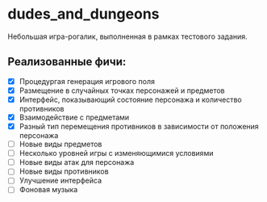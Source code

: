 # dudes_and_dungeons
 
Небольшая игра-рогалик, выполненная в рамках тестового задания.

## Реализованные фичи:
- [x] Процедургая генерация игрового поля
- [x] Размещение в случайных точках персонажей и предметов
- [x] Интерфейс, показывающий состояние персонажа и количество противников
- [x] Взаимодействие с предметами
- [x] Разный тип перемещения противников в зависимости от положения персонажа
- [ ] Новые виды предметов
- [ ] Несколько уровней игры с изменяющимися условиями
- [ ] Новые виды атак для персонажа
- [ ] Новые виды противников
- [ ] Улучшение интерфейса
- [ ] Фоновая музыка
